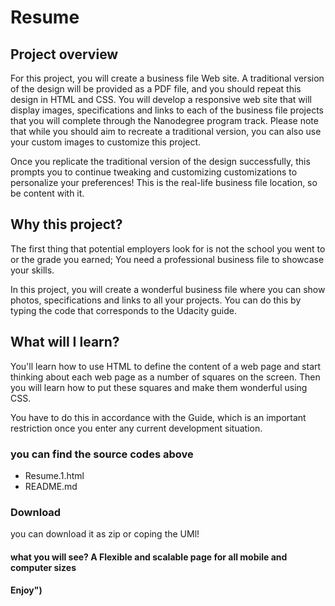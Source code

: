 # Resume
## Project overview

For this project, you will create a business file Web site.
A traditional version of the design will be provided as a PDF file, and you should repeat this design in HTML and CSS. 
You will develop a responsive web site that will display images, specifications
and links to each of the business file projects that you will complete through the Nanodegree program track. 
Please note that while you should aim to recreate a traditional version, you can also use your custom images to customize this project.

Once you replicate the traditional version of the design successfully, this prompts you to continue tweaking and customizing customizations to personalize your preferences! This is the real-life business file location, so be content with it.
## Why this project?

The first thing that potential employers look for is not the school you went to or the grade you earned; You need a professional business file to showcase your skills.

In this project, you will create a wonderful business file where you can show photos, specifications and links to all your projects. You can do this by typing the code that corresponds to the Udacity guide.

## What will I learn?
You'll learn how to use HTML to define the content of a web page and start thinking about each web page as a number of squares on the screen. Then you will learn how to put these squares and make them wonderful using CSS.

You have to do this in accordance with the Guide, which is an important restriction once you enter any current development situation.

### you can find the source codes above
- Resume.1.html
- README.md
### Download
you can download it as zip or coping the UMl!
#### what you will see? A Flexible and scalable page for all mobile and computer sizes
#### Enjoy")

